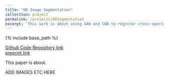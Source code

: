 ```yaml
---
title: "HD Image Segmentation"
collection: project
permalink: /projects/HDSegmentation
excerpt: 'This work is about using GAN and CNN to register cross-spectral remote sensing images.'
---
```


{% include base_path %}

[Github Code Repository link]()
<br />
[preprint link]()

This paper is about.

ADD IMAGES ETC HERE
